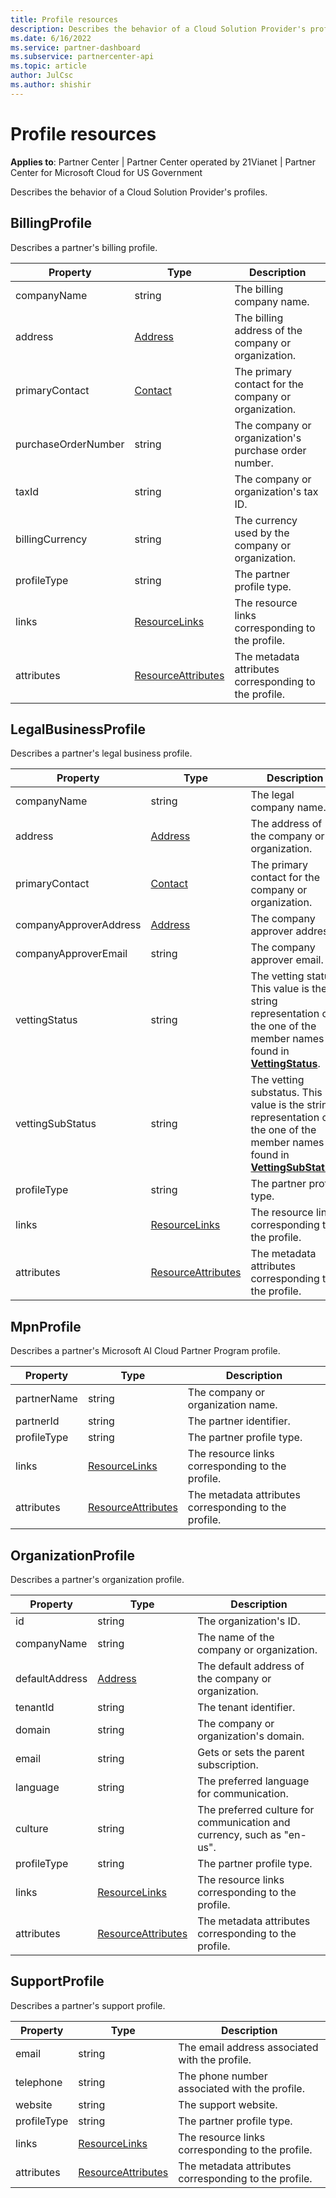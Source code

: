```yaml
---
title: Profile resources
description: Describes the behavior of a Cloud Solution Provider's profiles.
ms.date: 6/16/2022
ms.service: partner-dashboard
ms.subservice: partnercenter-api
ms.topic: article
author: JulCsc
ms.author: shishir
---
```


# Profile resources

**Applies to**: Partner Center | Partner Center operated by 21Vianet |  Partner Center for Microsoft Cloud for US Government

Describes the behavior of a Cloud Solution Provider's profiles.

## BillingProfile

Describes a partner's billing profile.

| Property            | Type                                                           | Description                                                 |
|---------------------|----------------------------------------------------------------|-------------------------------------------------------------|
| companyName         | string                                                         | The billing company name.                                   |
| address             | [Address](utility-resources.md#address)                       | The billing address of the company or organization. |
| primaryContact      | [Contact](utility-resources.md#contact)                       | The primary contact for the company or organization.        |
| purchaseOrderNumber | string                                                         | The company or organization's purchase order number.        |
| taxId               | string                                                         | The company or organization's tax ID.                       |
| billingCurrency     | string                                                         | The currency used by the company or organization.           |
| profileType         | string                                                         | The partner profile type.                                   |
| links               | [ResourceLinks](utility-resources.md#resourcelinks)           | The resource links corresponding to the profile.            |
| attributes          | [ResourceAttributes](utility-resources.md#resourceattributes) | The metadata attributes corresponding to the profile.       |

## LegalBusinessProfile

Describes a partner's legal business profile.

| Property               | Type                                                           | Description                                                                                                                                                          |
|------------------------|----------------------------------------------------------------|----------------------------------------------------------------------------------------------------------------------------------------------------------------------|
| companyName            | string                                                         | The legal company name.                                                                                                                                              |
| address                | [Address](utility-resources.md#address)                       | The address of the company or organization.                                                                                                                          |
| primaryContact         | [Contact](utility-resources.md#contact)                       | The primary contact for the company or organization.                                                                                                                 |
| companyApproverAddress | [Address](utility-resources.md#address)                       | The company approver address.                                                                                                                                        |
| companyApproverEmail   | string                                                         | The company approver email.                                                                                                                                          |
| vettingStatus          | string                                                         | The vetting status. This value is the string representation of the one of the member names found in [**VettingStatus**](/dotnet/api/microsoft.store.partnercenter.models.partners.vettingstatus).           |
| vettingSubStatus       | string                                                         | The vetting substatus. This value is the string representation of the one of the member names found in [**VettingSubStatus**](/dotnet/api/microsoft.store.partnercenter.models.partners.vettingsubstatus). |
| profileType            | string                                                         | The partner profile type.                                                                                                                                            |
| links                  | [ResourceLinks](utility-resources.md#resourcelinks)           | The resource links corresponding to the profile.                                                                                                                     |
| attributes             | [ResourceAttributes](utility-resources.md#resourceattributes) | The metadata attributes corresponding to the profile.                                                                                                                |

## MpnProfile

Describes a partner's Microsoft AI Cloud Partner Program profile.

| Property    | Type                                                           | Description                                           |
|-------------|----------------------------------------------------------------|-------------------------------------------------------|
| partnerName | string                                                         | The company or organization name.                     |
| partnerId        | string                                                         | The partner identifier.                     |
| profileType | string                                                         | The partner profile type.                             |
| links       | [ResourceLinks](utility-resources.md#resourcelinks)           | The resource links corresponding to the profile.      |
| attributes  | [ResourceAttributes](utility-resources.md#resourceattributes) | The metadata attributes corresponding to the profile. |

## OrganizationProfile

Describes a partner's organization profile.

| Property       | Type                                                           | Description                                                            |
|----------------|----------------------------------------------------------------|------------------------------------------------------------------------|
| id             | string                                                         | The organization's ID.                                                 |
| companyName    | string                                                         | The name of the company or organization.                               |
| defaultAddress | [Address](utility-resources.md#address)                       | The default address of the company or organization.                    |
| tenantId       | string                                                         | The tenant identifier.                                                 |
| domain         | string                                                         | The company or organization's domain.                                  |
| email          | string                                                         | Gets or sets the parent subscription.                                  |
| language       | string                                                         | The preferred language for communication.                              |
| culture        | string                                                         | The preferred culture for communication and currency, such as "en-us". |
| profileType    | string                                                         | The partner profile type.                                              |
| links          | [ResourceLinks](utility-resources.md#resourcelinks)           | The resource links corresponding to the profile.                       |
| attributes     | [ResourceAttributes](utility-resources.md#resourceattributes) | The metadata attributes corresponding to the profile.                  |

## SupportProfile

Describes a partner's support profile.

| Property    | Type                                                           | Description                                           |
|-------------|----------------------------------------------------------------|-------------------------------------------------------|
| email       | string                                                         | The email address associated with the profile.        |
| telephone   | string                                                         | The phone number associated with the profile.         |
| website     | string                                                         | The support website.                                  |
| profileType | string                                                         | The partner profile type.                             |
| links       | [ResourceLinks](utility-resources.md#resourcelinks)           | The resource links corresponding to the profile.      |
| attributes  | [ResourceAttributes](utility-resources.md#resourceattributes) | The metadata attributes corresponding to the profile. |

